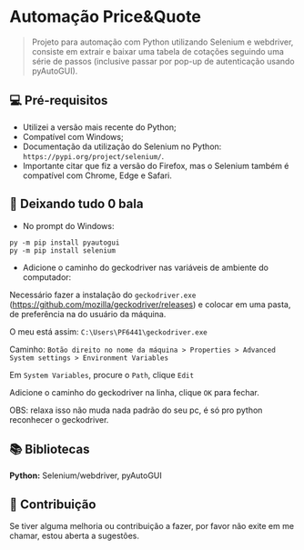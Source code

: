 # Automação Price&Quote


> Projeto para automação com Python utilizando Selenium e webdriver, consiste em extrair e baixar uma tabela de cotações seguindo uma série de passos (inclusive passar por pop-up de autenticação usando pyAutoGUI).

## 💻 Pré-requisitos

- Utilizei a versão mais recente do Python;
- Compatível com Windows;
- Documentação da utilização do Selenium no Python: `https://pypi.org/project/selenium/`.
- Importante citar que fiz a versão do Firefox, mas o Selenium também é compatível com Chrome, Edge e Safari.

## 🚀 Deixando tudo 0 bala

- No prompt do Windows:

```
py -m pip install pyautogui
py -m pip install selenium
```

- Adicione o caminho do geckodriver nas variáveis de ambiente do computador:

Necessário fazer a instalação do `geckodriver.exe` (https://github.com/mozilla/geckodriver/releases) e colocar em uma pasta, de preferência na do usuário da máquina. 

O meu está assim:
`C:\Users\PF6441\geckodriver.exe`

Caminho:
```Botão direito no nome da máquina > Properties > Advanced System settings > Environment Variables```

Em `System Variables`, procure o `Path`, clique `Edit`

Adicione o caminho do geckodriver na linha, clique `OK` para fechar.

OBS: relaxa isso não muda nada padrão do seu pc, é só pro python reconhecer o geckodriver.


## 📚 Bibliotecas

**Python:** Selenium/webdriver, pyAutoGUI


## 🤝 Contribuição
Se tiver alguma melhoria ou contribuição a fazer, por favor não exite em me chamar, estou aberta a sugestões. 

